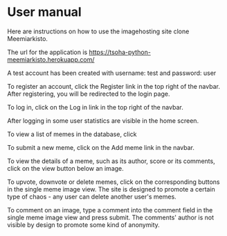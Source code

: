 # User manual

Here are instructions on how to use the imagehosting site clone Meemiarkisto.

The url for the application is https://tsoha-python-meemiarkisto.herokuapp.com/

A test account has been created with username: test and password: user

To register an account, click the Register link in the top right of the navbar. After registering, you will be redirected to the login page.

To log in, click on the Log in link in the top right of the navbar.

After logging in some user statistics are visible in the home screen.

To view a list of memes in the database, click

To submit a new meme, click on the Add meme link in the navbar.

To view the details of a meme, such as its author, score or its comments, click on the view button below an image.

To upvote, downvote or delete memes, click on the corresponding buttons in the single meme image view. The site is designed to promote a certain type of chaos - any user can delete another user's memes.

To comment on an image, type a comment into the comment field in the single meme image view and press submit. The comments' author is not visible by design to promote some kind of anonymity.